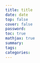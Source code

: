 ```yaml
--- 
title: title 
date: date 
top: false 
cover: false 
password: 
toc: true 
mathjax: true 
summary: 
tags: 
categories: 
---
```

